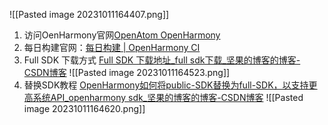![[Pasted image 20231011164407.png]]


1. 访问OenHarmony官网[OpenAtom OpenHarmony](https://docs.openharmony.cn/pages/v3.2/zh-cn/application-dev/reference/apis/js-apis-net-ethernet.md/)
2. 每日构建官网：[每日构建 | OpenHarmony CI](http://ci.openharmony.cn/workbench/cicd/dailybuild/dailylist)
3. Full SDK 下载方式 [Full SDK 下载地址_full sdk下载_坚果的博客的博客-CSDN博客](https://blog.csdn.net/qq_39132095/article/details/127794092)
![[Pasted image 20231011164523.png]]
4. 替换SDK教程 [OpenHarmony如何将public-SDK替换为full-SDK，以支持更高系统API_openharmony sdk_坚果的博客的博客-CSDN博客](https://blog.csdn.net/qq_39132095/article/details/127312263?spm=1001.2014.3001.5501)
![[Pasted image 20231011164620.png]]


